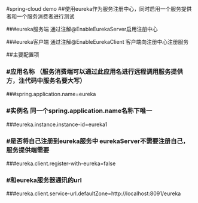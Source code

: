 #spring-cloud demo
##使用eureka作为服务注册中心，同时启用一个服务提供者和一个服务消费者进行测试

###eureka服务端 通过注解@EnableEurekaServer启用注册中心

###eureka客户端 通过注解@EnableEurekaClient 客户端向注册中心注册服务

##主要配置项
### #应用名称 （服务消费端可以通过此应用名进行远程调用服务提供方，注代码中服务名要大写）
###spring.application.name=eureka
### #实例名 同一个spring.application.name名称下唯一
###eureka.instance.instance-id=eureka1

### #是否将自己注册到eureka服务中 eurekaServer不需要注册自己，服务提供端需要
###eureka.client.register-with-eureka=false
### #和eureka服务器通讯的url
###eureka.client.service-url.defaultZone=http://localhost:8091/eureka